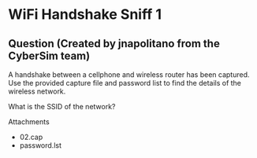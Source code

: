 # WiFi Handshake Sniff 1
## Question (Created by jnapolitano from the CyberSim team)

A handshake between a cellphone and wireless router has been captured. Use the provided capture file and password list to find the details of the wireless network.

What is the SSID of the network?

Attachments
- 02.cap
- password.lst
